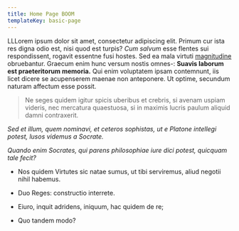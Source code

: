```yaml
---
title: Home Page BOOM
templateKey: basic-page
---
```

LLLorem ipsum dolor sit amet, consectetur adipiscing elit. Primum cur
ista res digna odio est, nisi quod est turpis? _Cum salvum_ esse
flentes sui respondissent, rogavit essentne fusi hostes. Sed ea mala
virtuti [magnitudine](http://www.google.com) obruebantur. Graecum enim
hunc versum nostis omnes-: **Suavis laborum est praeteritorum
memoria.** Qui enim voluptatem ipsam contemnunt, iis licet dicere se
acupenserem maenae non anteponere. Ut optime, secundum naturam
affectum esse possit.


> Ne seges quidem igitur spicis uberibus et crebris, si avenam uspiam
videris, nec mercatura quaestuosa, si in maximis lucris paulum aliquid
damni contraxerit.


_Sed et illum, quem nominavi, et ceteros sophistas, ut e Platone
intellegi potest, lusos videmus a Socrate._


_Quando enim Socrates, qui parens philosophiae iure dici potest,
quicquam tale fecit?_


* Nos quidem Virtutes sic natae sumus, ut tibi serviremus, aliud
negotii nihil habemus.

* Duo Reges: constructio interrete.

* Eiuro, inquit adridens, iniquum, hac quidem de re;

* Quo tandem modo?
